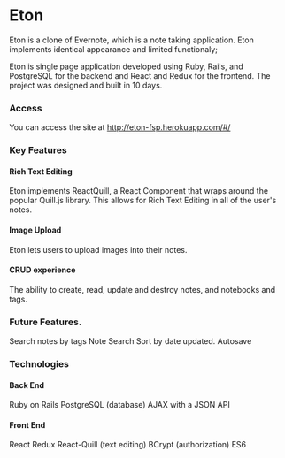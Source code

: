 # Eton

Eton is a clone of Evernote, which is a note taking application. Eton implements identical appearance and limited functionaly;

Eton is single page application developed using Ruby, Rails, and PostgreSQL for the backend and React and Redux for the frontend. The project was designed and built in 10 days. 

### Access

You can access the site at http://eton-fsp.herokuapp.com/#/

### Key Features

#### Rich Text Editing
Eton implements ReactQuill, a React Component that wraps around the popular Quill.js library. This allows for Rich Text Editing in all of the user's notes.

#### Image Upload
Eton lets users to upload images into their notes.

#### CRUD experience
The ability to create, read, update and destroy notes, and notebooks and tags.

### Future Features.
Search notes by tags
Note Search
Sort by date updated.
Autosave 

### Technologies

#### Back End
Ruby on Rails
PostgreSQL (database)
AJAX with a JSON API
#### Front End
React
Redux
React-Quill (text editing)
BCrypt (authorization)
ES6

